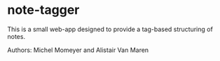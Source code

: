 # note-tagger

This is a small web-app designed to provide a tag-based structuring of notes.

Authors: Michel Momeyer and Alistair Van Maren


